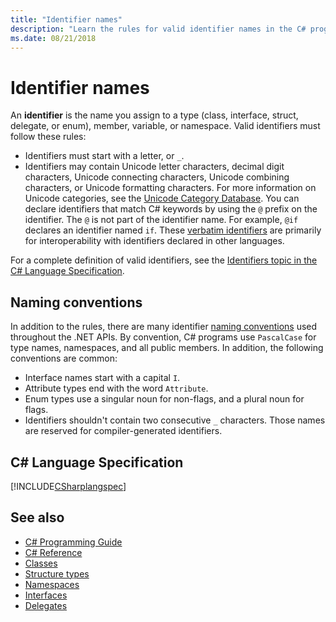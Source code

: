 ```yaml
---
title: "Identifier names"
description: "Learn the rules for valid identifier names in the C# programming language."
ms.date: 08/21/2018
---
```

# Identifier names

An **identifier** is the name you assign to a type (class, interface, struct, delegate, or enum), member, variable, or namespace. Valid identifiers must follow these rules:

- Identifiers must start with a letter, or `_`.
- Identifiers may contain Unicode letter characters, decimal digit characters, Unicode connecting characters, Unicode combining characters, or Unicode formatting characters. For more information on Unicode categories, see the [Unicode Category Database](https://www.unicode.org/reports/tr44/).
You can declare identifiers that match C# keywords by using the `@` prefix on the identifier. The `@` is not part of the identifier name. For example, `@if` declares an identifier named `if`. These [verbatim identifiers](../../language-reference/tokens/verbatim.md) are primarily for interoperability with identifiers declared in other languages.

For a complete definition of valid identifiers, see the [Identifiers topic in the C# Language Specification](~/_csharpstandard/standard/lexical-structure.md##743-identifiers).

## Naming conventions

In addition to the rules, there are many identifier [naming conventions](../../../standard/design-guidelines/naming-guidelines.md) used throughout the .NET APIs. By convention, C# programs use `PascalCase` for type names, namespaces, and all public members. In addition, the following conventions are common:

- Interface names start with a capital `I`.
- Attribute types end with the word `Attribute`.
- Enum types use a singular noun for non-flags, and a plural noun for flags.
- Identifiers shouldn't contain two consecutive `_` characters. Those names are reserved for compiler-generated identifiers.

## C# Language Specification

[!INCLUDE[CSharplangspec](~/includes/csharplangspec-md.md)]  
  
## See also

- [C# Programming Guide](../../programming-guide/index.md)
- [C# Reference](../../language-reference/index.md)
- [Classes](../types/classes.md)
- [Structure types](../../language-reference/builtin-types/struct.md)
- [Namespaces](../types/namespaces.md)
- [Interfaces](../types/interfaces.md)
- [Delegates](../../programming-guide/delegates/index.md)
